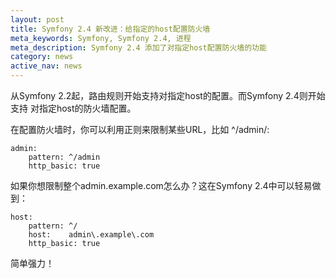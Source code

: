 ```yaml
---
layout: post
title: Symfony 2.4 新改进：给指定的host配置防火墙
meta_keywords: Symfony, Symfony 2.4, 进程
meta_description: Symfony 2.4 添加了对指定host配置防火墙的功能
category: news
active_nav: news
---
```


从Symfony 2.2起，路由规则开始支持对指定host的配置。而Symfony 2.4则开始支持
对指定host的防火墙配置。

在配置防火墙时，你可以利用正则来限制某些URL，比如 ^/admin/:

    admin:
        pattern: ^/admin
        http_basic: true

如果你想限制整个admin.example.com怎么办？这在Symfony 2.4中可以轻易做到：

    host:
        pattern: ^/
        host:    admin\.example\.com
        http_basic: true

简单强力！
